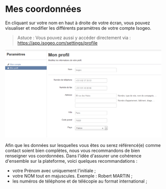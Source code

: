 # Mes coordonnées

En cliquant sur votre nom en haut à droite de votre écran, vous pouvez visualiser et modifier les différents paramètres de votre compte Isogeo.

> Astuce : Vous pouvez aussi y accéder directement via : https://app.isogeo.com/settings/profile

![Coordonnées utilisateur](../images/user_profile_coordinates.png "Renseigner mes coordonnées")

 Afin que les données sur lesquelles vous êtes ou serez référencé(e) comme contact soient bien complètes, nous vous recommandons de bien renseigner vos coordonnées. Dans l'idée d'assurer une cohérence d'ensemble sur la plateforme, voici quelques recommandations :

 * votre Prénom avec uniquement l'initiale ;
 * votre NOM tout en majuscules. Exemple : Robert MARTIN ;
 * les numéros de téléphone et de télécopie au format international ;
